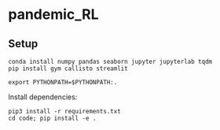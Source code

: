 # pandemic_RL

## Setup

```
conda install numpy pandas seaborn jupyter jupyterlab tqdm
pip install gym callisto streamlit

export PYTHONPATH=$PYTHONPATH:.
```

Install dependencies:

```
pip3 install -r requirements.txt
cd code; pip install -e .
```